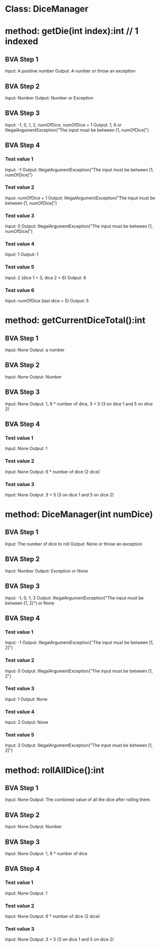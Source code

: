 # Class: DiceManager

# method: getDie(int index):int // 1 indexed

## BVA Step 1
Input: A positive number
Output: A number or throw an exception

## BVA Step 2
Input: Number
Output: Number or Exception

## BVA Step 3
Input: -1, 0, 1, 2, numOfDice, numOfDice + 1
Output: 1, 6 or IllegalArgumentException("The input must be between [1, numOfDice]")

## BVA Step 4
### Test value 1
Input: -1
Output: IllegalArgumentException("The input must be between [1, numOfDice]")
### Test value 2
Input: numOfDice + 1
Output: IllegalArgumentException("The input must be between [1, numOfDice]")
### Test value 3
Input: 0
Output: IllegalArgumentException("The input must be between [1, numOfDice]")
### Test value 4
Input: 1 
Output: 1 
### Test value 5
Input: 2 (dice 1 = 3, dice 2 = 6)
Output: 6 
### Test value 6
Input: numOfDice (last dice = 5)
Output: 5

# method: getCurrentDiceTotal():int

## BVA Step 1
Input: None
Output: a number

## BVA Step 2
Input: None 
Output: Number

## BVA Step 3
Input: None
Output: 1, 6 * number of dice, 3 + 5 (3 on dice 1 and 5 on dice 2)

## BVA Step 4
### Test value 1
Input: None
Output: 1
### Test value 2
Input: None
Output: 6 * number of dice (2 dice)
### Test value 3
Input: None
Output: 3 + 5 (3 on dice 1 and 5 on dice 2)

# method: DiceManager(int numDice)

## BVA Step 1
Input: The number of dice to roll
Output: None or throw an exception

## BVA Step 2
Input: Number
Output: Exception or None

## BVA Step 3
Input: -1, 0, 1, 3
Output: IllegalArgumentException("The input must be between [1, 2]") or None

## BVA Step 4
### Test value 1
Input: -1
Output: IllegalArgumentException("The input must be between [1, 2]")
### Test value 2
Input: 0
Output: IllegalArgumentException("The input must be between [1, 2")
### Test value 3
Input: 1
Output: None
### Test value 4
Input: 2
Output: None
### Test value 5
Input: 3
Output: IllegalArgumentException("The input must be between [1, 2]")


# method: rollAllDice():int

## BVA Step 1
Input: None
Output: The combined value of all the dice after rolling them.

## BVA Step 2
Input: None
Output: Number

## BVA Step 3
Input: None
Output: 1, 6 * number of dice

## BVA Step 4
### Test value 1
Input: None
Output: 1
### Test value 2
Input: None
Output: 6 * number of dice (2 dice)
### Test value 3
Input: None
Output: 3 + 5 (3 on dice 1 and 5 on dice 2)
